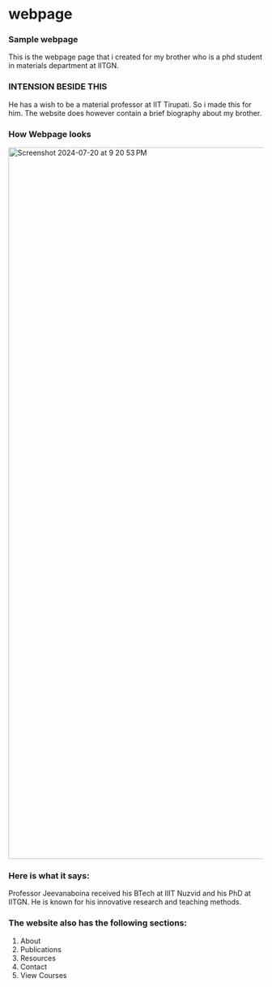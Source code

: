# webpage
### Sample webpage
This is the webpage page that i created for my brother who is a phd student in materials department at IITGN.

### INTENSION BESIDE THIS
He has a wish to be a material professor at IIT Tirupati. So i made this for him.
The website does however contain a brief biography about my brother.

### How Webpage looks 
<img width="1404" alt="Screenshot 2024-07-20 at 9 20 53 PM" src="https://github.com/user-attachments/assets/8ccec220-fe03-434b-85b7-b79768aca95b">

### Here is what it says:
Professor Jeevanaboina received his BTech at IIIT Nuzvid and his PhD at IITGN.
He is known for his innovative research and teaching methods.

### The website also has the following sections:
1. About
2. Publications
3. Resources
4. Contact
5. View Courses
